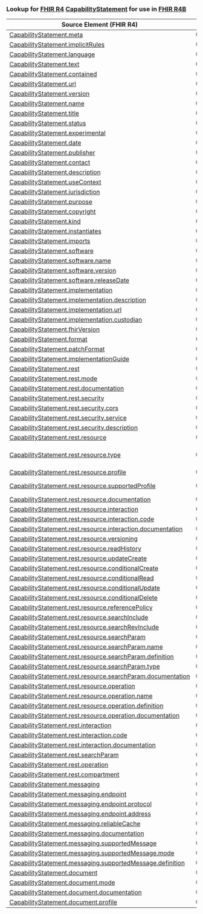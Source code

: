 ### Lookup for [FHIR R4](https://hl7.org/fhir/R4/) [CapabilityStatement](https://hl7.org/fhir/R4/CapabilityStatement.html) for use in [FHIR R4B](https://hl7.org/fhir/R4B/)

| Source Element (FHIR R4) | Usage | Target |
| -------------- | ----- | ------ |
| [CapabilityStatement.meta](https://hl7.org/fhir/R4/CapabilityStatement.html#resource) | `UseElementSameName` | [CapabilityStatement.meta](https://hl7.org/fhir/R4B/CapabilityStatement.html#resource) |
| [CapabilityStatement.implicitRules](https://hl7.org/fhir/R4/CapabilityStatement.html#resource) | `UseElementSameName` | [CapabilityStatement.implicitRules](https://hl7.org/fhir/R4B/CapabilityStatement.html#resource) |
| [CapabilityStatement.language](https://hl7.org/fhir/R4/CapabilityStatement.html#resource) | `UseElementSameName` | [CapabilityStatement.language](https://hl7.org/fhir/R4B/CapabilityStatement.html#resource) |
| [CapabilityStatement.text](https://hl7.org/fhir/R4/CapabilityStatement.html#resource) | `UseElementSameName` | [CapabilityStatement.text](https://hl7.org/fhir/R4B/CapabilityStatement.html#resource) |
| [CapabilityStatement.contained](https://hl7.org/fhir/R4/CapabilityStatement.html#resource) | `UseElementSameName` | [CapabilityStatement.contained](https://hl7.org/fhir/R4B/CapabilityStatement.html#resource) |
| [CapabilityStatement.url](https://hl7.org/fhir/R4/CapabilityStatement.html#resource) | `UseElementSameName` | [CapabilityStatement.url](https://hl7.org/fhir/R4B/CapabilityStatement.html#resource) |
| [CapabilityStatement.version](https://hl7.org/fhir/R4/CapabilityStatement.html#resource) | `UseElementSameName` | [CapabilityStatement.version](https://hl7.org/fhir/R4B/CapabilityStatement.html#resource) |
| [CapabilityStatement.name](https://hl7.org/fhir/R4/CapabilityStatement.html#resource) | `UseElementSameName` | [CapabilityStatement.name](https://hl7.org/fhir/R4B/CapabilityStatement.html#resource) |
| [CapabilityStatement.title](https://hl7.org/fhir/R4/CapabilityStatement.html#resource) | `UseElementSameName` | [CapabilityStatement.title](https://hl7.org/fhir/R4B/CapabilityStatement.html#resource) |
| [CapabilityStatement.status](https://hl7.org/fhir/R4/CapabilityStatement.html#resource) | `UseElementSameName` | [CapabilityStatement.status](https://hl7.org/fhir/R4B/CapabilityStatement.html#resource) |
| [CapabilityStatement.experimental](https://hl7.org/fhir/R4/CapabilityStatement.html#resource) | `UseElementSameName` | [CapabilityStatement.experimental](https://hl7.org/fhir/R4B/CapabilityStatement.html#resource) |
| [CapabilityStatement.date](https://hl7.org/fhir/R4/CapabilityStatement.html#resource) | `UseElementSameName` | [CapabilityStatement.date](https://hl7.org/fhir/R4B/CapabilityStatement.html#resource) |
| [CapabilityStatement.publisher](https://hl7.org/fhir/R4/CapabilityStatement.html#resource) | `UseElementSameName` | [CapabilityStatement.publisher](https://hl7.org/fhir/R4B/CapabilityStatement.html#resource) |
| [CapabilityStatement.contact](https://hl7.org/fhir/R4/CapabilityStatement.html#resource) | `UseElementSameName` | [CapabilityStatement.contact](https://hl7.org/fhir/R4B/CapabilityStatement.html#resource) |
| [CapabilityStatement.description](https://hl7.org/fhir/R4/CapabilityStatement.html#resource) | `UseElementSameName` | [CapabilityStatement.description](https://hl7.org/fhir/R4B/CapabilityStatement.html#resource) |
| [CapabilityStatement.useContext](https://hl7.org/fhir/R4/CapabilityStatement.html#resource) | `UseElementSameName` | [CapabilityStatement.useContext](https://hl7.org/fhir/R4B/CapabilityStatement.html#resource) |
| [CapabilityStatement.jurisdiction](https://hl7.org/fhir/R4/CapabilityStatement.html#resource) | `UseElementSameName` | [CapabilityStatement.jurisdiction](https://hl7.org/fhir/R4B/CapabilityStatement.html#resource) |
| [CapabilityStatement.purpose](https://hl7.org/fhir/R4/CapabilityStatement.html#resource) | `UseElementSameName` | [CapabilityStatement.purpose](https://hl7.org/fhir/R4B/CapabilityStatement.html#resource) |
| [CapabilityStatement.copyright](https://hl7.org/fhir/R4/CapabilityStatement.html#resource) | `UseElementSameName` | [CapabilityStatement.copyright](https://hl7.org/fhir/R4B/CapabilityStatement.html#resource) |
| [CapabilityStatement.kind](https://hl7.org/fhir/R4/CapabilityStatement.html#resource) | `UseElementSameName` | [CapabilityStatement.kind](https://hl7.org/fhir/R4B/CapabilityStatement.html#resource) |
| [CapabilityStatement.instantiates](https://hl7.org/fhir/R4/CapabilityStatement.html#resource) | `UseElementSameName` | [CapabilityStatement.instantiates](https://hl7.org/fhir/R4B/CapabilityStatement.html#resource) |
| [CapabilityStatement.imports](https://hl7.org/fhir/R4/CapabilityStatement.html#resource) | `UseElementSameName` | [CapabilityStatement.imports](https://hl7.org/fhir/R4B/CapabilityStatement.html#resource) |
| [CapabilityStatement.software](https://hl7.org/fhir/R4/CapabilityStatement.html#resource) | `UseElementSameName` | [CapabilityStatement.software](https://hl7.org/fhir/R4B/CapabilityStatement.html#resource) |
| [CapabilityStatement.software.name](https://hl7.org/fhir/R4/CapabilityStatement.html#resource) | `UseElementSameName` | [CapabilityStatement.software.name](https://hl7.org/fhir/R4B/CapabilityStatement.html#resource) |
| [CapabilityStatement.software.version](https://hl7.org/fhir/R4/CapabilityStatement.html#resource) | `UseElementSameName` | [CapabilityStatement.software.version](https://hl7.org/fhir/R4B/CapabilityStatement.html#resource) |
| [CapabilityStatement.software.releaseDate](https://hl7.org/fhir/R4/CapabilityStatement.html#resource) | `UseElementSameName` | [CapabilityStatement.software.releaseDate](https://hl7.org/fhir/R4B/CapabilityStatement.html#resource) |
| [CapabilityStatement.implementation](https://hl7.org/fhir/R4/CapabilityStatement.html#resource) | `UseElementSameName` | [CapabilityStatement.implementation](https://hl7.org/fhir/R4B/CapabilityStatement.html#resource) |
| [CapabilityStatement.implementation.description](https://hl7.org/fhir/R4/CapabilityStatement.html#resource) | `UseElementSameName` | [CapabilityStatement.implementation.description](https://hl7.org/fhir/R4B/CapabilityStatement.html#resource) |
| [CapabilityStatement.implementation.url](https://hl7.org/fhir/R4/CapabilityStatement.html#resource) | `UseElementSameName` | [CapabilityStatement.implementation.url](https://hl7.org/fhir/R4B/CapabilityStatement.html#resource) |
| [CapabilityStatement.implementation.custodian](https://hl7.org/fhir/R4/CapabilityStatement.html#resource) | `UseElementSameName` | [CapabilityStatement.implementation.custodian](https://hl7.org/fhir/R4B/CapabilityStatement.html#resource) |
| [CapabilityStatement.fhirVersion](https://hl7.org/fhir/R4/CapabilityStatement.html#resource) | `UseElementSameName` | [CapabilityStatement.fhirVersion](https://hl7.org/fhir/R4B/CapabilityStatement.html#resource) |
| [CapabilityStatement.format](https://hl7.org/fhir/R4/CapabilityStatement.html#resource) | `UseElementSameName` | [CapabilityStatement.format](https://hl7.org/fhir/R4B/CapabilityStatement.html#resource) |
| [CapabilityStatement.patchFormat](https://hl7.org/fhir/R4/CapabilityStatement.html#resource) | `UseElementSameName` | [CapabilityStatement.patchFormat](https://hl7.org/fhir/R4B/CapabilityStatement.html#resource) |
| [CapabilityStatement.implementationGuide](https://hl7.org/fhir/R4/CapabilityStatement.html#resource) | `UseElementSameName` | [CapabilityStatement.implementationGuide](https://hl7.org/fhir/R4B/CapabilityStatement.html#resource) |
| [CapabilityStatement.rest](https://hl7.org/fhir/R4/CapabilityStatement.html#resource) | `UseElementSameName` | [CapabilityStatement.rest](https://hl7.org/fhir/R4B/CapabilityStatement.html#resource) |
| [CapabilityStatement.rest.mode](https://hl7.org/fhir/R4/CapabilityStatement.html#resource) | `UseElementSameName` | [CapabilityStatement.rest.mode](https://hl7.org/fhir/R4B/CapabilityStatement.html#resource) |
| [CapabilityStatement.rest.documentation](https://hl7.org/fhir/R4/CapabilityStatement.html#resource) | `UseElementSameName` | [CapabilityStatement.rest.documentation](https://hl7.org/fhir/R4B/CapabilityStatement.html#resource) |
| [CapabilityStatement.rest.security](https://hl7.org/fhir/R4/CapabilityStatement.html#resource) | `UseElementSameName` | [CapabilityStatement.rest.security](https://hl7.org/fhir/R4B/CapabilityStatement.html#resource) |
| [CapabilityStatement.rest.security.cors](https://hl7.org/fhir/R4/CapabilityStatement.html#resource) | `UseElementSameName` | [CapabilityStatement.rest.security.cors](https://hl7.org/fhir/R4B/CapabilityStatement.html#resource) |
| [CapabilityStatement.rest.security.service](https://hl7.org/fhir/R4/CapabilityStatement.html#resource) | `UseElementSameName` | [CapabilityStatement.rest.security.service](https://hl7.org/fhir/R4B/CapabilityStatement.html#resource) |
| [CapabilityStatement.rest.security.description](https://hl7.org/fhir/R4/CapabilityStatement.html#resource) | `UseElementSameName` | [CapabilityStatement.rest.security.description](https://hl7.org/fhir/R4B/CapabilityStatement.html#resource) |
| [CapabilityStatement.rest.resource](https://hl7.org/fhir/R4/CapabilityStatement.html#resource) | `UseElementSameName` | [CapabilityStatement.rest.resource](https://hl7.org/fhir/R4B/CapabilityStatement.html#resource) |
| [CapabilityStatement.rest.resource.type](https://hl7.org/fhir/R4/CapabilityStatement.html#resource) | `UseExtension` | [http://hl7.org/fhir/4.0/StructureDefinition/extension-CapabilityStatement.rest.resource.type](StructureDefinition-ext-R4-CapabilityStatement.re.re.type.html) |
| [CapabilityStatement.rest.resource.profile](https://hl7.org/fhir/R4/CapabilityStatement.html#resource) | `UseElementSameName` | [CapabilityStatement.rest.resource.profile](https://hl7.org/fhir/R4B/CapabilityStatement.html#resource) |
| [CapabilityStatement.rest.resource.supportedProfile](https://hl7.org/fhir/R4/CapabilityStatement.html#resource) | `UseOneOf` | [CapabilityStatement.rest.resource.supportedProfile](https://hl7.org/fhir/R4B/CapabilityStatement.html#resource)<br />[CapabilityStatement.rest.resource.supportedProfile](https://hl7.org/fhir/R4B/CapabilityStatement.html#resource) |
| [CapabilityStatement.rest.resource.documentation](https://hl7.org/fhir/R4/CapabilityStatement.html#resource) | `UseElementSameName` | [CapabilityStatement.rest.resource.documentation](https://hl7.org/fhir/R4B/CapabilityStatement.html#resource) |
| [CapabilityStatement.rest.resource.interaction](https://hl7.org/fhir/R4/CapabilityStatement.html#resource) | `UseElementSameName` | [CapabilityStatement.rest.resource.interaction](https://hl7.org/fhir/R4B/CapabilityStatement.html#resource) |
| [CapabilityStatement.rest.resource.interaction.code](https://hl7.org/fhir/R4/CapabilityStatement.html#resource) | `UseElementSameName` | [CapabilityStatement.rest.resource.interaction.code](https://hl7.org/fhir/R4B/CapabilityStatement.html#resource) |
| [CapabilityStatement.rest.resource.interaction.documentation](https://hl7.org/fhir/R4/CapabilityStatement.html#resource) | `UseElementSameName` | [CapabilityStatement.rest.resource.interaction.documentation](https://hl7.org/fhir/R4B/CapabilityStatement.html#resource) |
| [CapabilityStatement.rest.resource.versioning](https://hl7.org/fhir/R4/CapabilityStatement.html#resource) | `UseElementSameName` | [CapabilityStatement.rest.resource.versioning](https://hl7.org/fhir/R4B/CapabilityStatement.html#resource) |
| [CapabilityStatement.rest.resource.readHistory](https://hl7.org/fhir/R4/CapabilityStatement.html#resource) | `UseElementSameName` | [CapabilityStatement.rest.resource.readHistory](https://hl7.org/fhir/R4B/CapabilityStatement.html#resource) |
| [CapabilityStatement.rest.resource.updateCreate](https://hl7.org/fhir/R4/CapabilityStatement.html#resource) | `UseElementSameName` | [CapabilityStatement.rest.resource.updateCreate](https://hl7.org/fhir/R4B/CapabilityStatement.html#resource) |
| [CapabilityStatement.rest.resource.conditionalCreate](https://hl7.org/fhir/R4/CapabilityStatement.html#resource) | `UseElementSameName` | [CapabilityStatement.rest.resource.conditionalCreate](https://hl7.org/fhir/R4B/CapabilityStatement.html#resource) |
| [CapabilityStatement.rest.resource.conditionalRead](https://hl7.org/fhir/R4/CapabilityStatement.html#resource) | `UseElementSameName` | [CapabilityStatement.rest.resource.conditionalRead](https://hl7.org/fhir/R4B/CapabilityStatement.html#resource) |
| [CapabilityStatement.rest.resource.conditionalUpdate](https://hl7.org/fhir/R4/CapabilityStatement.html#resource) | `UseElementSameName` | [CapabilityStatement.rest.resource.conditionalUpdate](https://hl7.org/fhir/R4B/CapabilityStatement.html#resource) |
| [CapabilityStatement.rest.resource.conditionalDelete](https://hl7.org/fhir/R4/CapabilityStatement.html#resource) | `UseElementSameName` | [CapabilityStatement.rest.resource.conditionalDelete](https://hl7.org/fhir/R4B/CapabilityStatement.html#resource) |
| [CapabilityStatement.rest.resource.referencePolicy](https://hl7.org/fhir/R4/CapabilityStatement.html#resource) | `UseElementSameName` | [CapabilityStatement.rest.resource.referencePolicy](https://hl7.org/fhir/R4B/CapabilityStatement.html#resource) |
| [CapabilityStatement.rest.resource.searchInclude](https://hl7.org/fhir/R4/CapabilityStatement.html#resource) | `UseElementSameName` | [CapabilityStatement.rest.resource.searchInclude](https://hl7.org/fhir/R4B/CapabilityStatement.html#resource) |
| [CapabilityStatement.rest.resource.searchRevInclude](https://hl7.org/fhir/R4/CapabilityStatement.html#resource) | `UseElementSameName` | [CapabilityStatement.rest.resource.searchRevInclude](https://hl7.org/fhir/R4B/CapabilityStatement.html#resource) |
| [CapabilityStatement.rest.resource.searchParam](https://hl7.org/fhir/R4/CapabilityStatement.html#resource) | `UseElementSameName` | [CapabilityStatement.rest.resource.searchParam](https://hl7.org/fhir/R4B/CapabilityStatement.html#resource) |
| [CapabilityStatement.rest.resource.searchParam.name](https://hl7.org/fhir/R4/CapabilityStatement.html#resource) | `UseElementSameName` | [CapabilityStatement.rest.resource.searchParam.name](https://hl7.org/fhir/R4B/CapabilityStatement.html#resource) |
| [CapabilityStatement.rest.resource.searchParam.definition](https://hl7.org/fhir/R4/CapabilityStatement.html#resource) | `UseElementSameName` | [CapabilityStatement.rest.resource.searchParam.definition](https://hl7.org/fhir/R4B/CapabilityStatement.html#resource) |
| [CapabilityStatement.rest.resource.searchParam.type](https://hl7.org/fhir/R4/CapabilityStatement.html#resource) | `UseElementSameName` | [CapabilityStatement.rest.resource.searchParam.type](https://hl7.org/fhir/R4B/CapabilityStatement.html#resource) |
| [CapabilityStatement.rest.resource.searchParam.documentation](https://hl7.org/fhir/R4/CapabilityStatement.html#resource) | `UseElementSameName` | [CapabilityStatement.rest.resource.searchParam.documentation](https://hl7.org/fhir/R4B/CapabilityStatement.html#resource) |
| [CapabilityStatement.rest.resource.operation](https://hl7.org/fhir/R4/CapabilityStatement.html#resource) | `UseElementSameName` | [CapabilityStatement.rest.resource.operation](https://hl7.org/fhir/R4B/CapabilityStatement.html#resource) |
| [CapabilityStatement.rest.resource.operation.name](https://hl7.org/fhir/R4/CapabilityStatement.html#resource) | `UseElementSameName` | [CapabilityStatement.rest.resource.operation.name](https://hl7.org/fhir/R4B/CapabilityStatement.html#resource) |
| [CapabilityStatement.rest.resource.operation.definition](https://hl7.org/fhir/R4/CapabilityStatement.html#resource) | `UseElementSameName` | [CapabilityStatement.rest.resource.operation.definition](https://hl7.org/fhir/R4B/CapabilityStatement.html#resource) |
| [CapabilityStatement.rest.resource.operation.documentation](https://hl7.org/fhir/R4/CapabilityStatement.html#resource) | `UseElementSameName` | [CapabilityStatement.rest.resource.operation.documentation](https://hl7.org/fhir/R4B/CapabilityStatement.html#resource) |
| [CapabilityStatement.rest.interaction](https://hl7.org/fhir/R4/CapabilityStatement.html#resource) | `UseElementSameName` | [CapabilityStatement.rest.interaction](https://hl7.org/fhir/R4B/CapabilityStatement.html#resource) |
| [CapabilityStatement.rest.interaction.code](https://hl7.org/fhir/R4/CapabilityStatement.html#resource) | `UseElementSameName` | [CapabilityStatement.rest.interaction.code](https://hl7.org/fhir/R4B/CapabilityStatement.html#resource) |
| [CapabilityStatement.rest.interaction.documentation](https://hl7.org/fhir/R4/CapabilityStatement.html#resource) | `UseElementSameName` | [CapabilityStatement.rest.interaction.documentation](https://hl7.org/fhir/R4B/CapabilityStatement.html#resource) |
| [CapabilityStatement.rest.searchParam](https://hl7.org/fhir/R4/CapabilityStatement.html#resource) | `UseElementSameName` | [CapabilityStatement.rest.searchParam](https://hl7.org/fhir/R4B/CapabilityStatement.html#resource) |
| [CapabilityStatement.rest.operation](https://hl7.org/fhir/R4/CapabilityStatement.html#resource) | `UseElementSameName` | [CapabilityStatement.rest.operation](https://hl7.org/fhir/R4B/CapabilityStatement.html#resource) |
| [CapabilityStatement.rest.compartment](https://hl7.org/fhir/R4/CapabilityStatement.html#resource) | `UseElementSameName` | [CapabilityStatement.rest.compartment](https://hl7.org/fhir/R4B/CapabilityStatement.html#resource) |
| [CapabilityStatement.messaging](https://hl7.org/fhir/R4/CapabilityStatement.html#resource) | `UseElementSameName` | [CapabilityStatement.messaging](https://hl7.org/fhir/R4B/CapabilityStatement.html#resource) |
| [CapabilityStatement.messaging.endpoint](https://hl7.org/fhir/R4/CapabilityStatement.html#resource) | `UseElementSameName` | [CapabilityStatement.messaging.endpoint](https://hl7.org/fhir/R4B/CapabilityStatement.html#resource) |
| [CapabilityStatement.messaging.endpoint.protocol](https://hl7.org/fhir/R4/CapabilityStatement.html#resource) | `UseElementSameName` | [CapabilityStatement.messaging.endpoint.protocol](https://hl7.org/fhir/R4B/CapabilityStatement.html#resource) |
| [CapabilityStatement.messaging.endpoint.address](https://hl7.org/fhir/R4/CapabilityStatement.html#resource) | `UseElementSameName` | [CapabilityStatement.messaging.endpoint.address](https://hl7.org/fhir/R4B/CapabilityStatement.html#resource) |
| [CapabilityStatement.messaging.reliableCache](https://hl7.org/fhir/R4/CapabilityStatement.html#resource) | `UseElementSameName` | [CapabilityStatement.messaging.reliableCache](https://hl7.org/fhir/R4B/CapabilityStatement.html#resource) |
| [CapabilityStatement.messaging.documentation](https://hl7.org/fhir/R4/CapabilityStatement.html#resource) | `UseElementSameName` | [CapabilityStatement.messaging.documentation](https://hl7.org/fhir/R4B/CapabilityStatement.html#resource) |
| [CapabilityStatement.messaging.supportedMessage](https://hl7.org/fhir/R4/CapabilityStatement.html#resource) | `UseElementSameName` | [CapabilityStatement.messaging.supportedMessage](https://hl7.org/fhir/R4B/CapabilityStatement.html#resource) |
| [CapabilityStatement.messaging.supportedMessage.mode](https://hl7.org/fhir/R4/CapabilityStatement.html#resource) | `UseElementSameName` | [CapabilityStatement.messaging.supportedMessage.mode](https://hl7.org/fhir/R4B/CapabilityStatement.html#resource) |
| [CapabilityStatement.messaging.supportedMessage.definition](https://hl7.org/fhir/R4/CapabilityStatement.html#resource) | `UseElementSameName` | [CapabilityStatement.messaging.supportedMessage.definition](https://hl7.org/fhir/R4B/CapabilityStatement.html#resource) |
| [CapabilityStatement.document](https://hl7.org/fhir/R4/CapabilityStatement.html#resource) | `UseElementSameName` | [CapabilityStatement.document](https://hl7.org/fhir/R4B/CapabilityStatement.html#resource) |
| [CapabilityStatement.document.mode](https://hl7.org/fhir/R4/CapabilityStatement.html#resource) | `UseElementSameName` | [CapabilityStatement.document.mode](https://hl7.org/fhir/R4B/CapabilityStatement.html#resource) |
| [CapabilityStatement.document.documentation](https://hl7.org/fhir/R4/CapabilityStatement.html#resource) | `UseElementSameName` | [CapabilityStatement.document.documentation](https://hl7.org/fhir/R4B/CapabilityStatement.html#resource) |
| [CapabilityStatement.document.profile](https://hl7.org/fhir/R4/CapabilityStatement.html#resource) | `UseElementSameName` | [CapabilityStatement.document.profile](https://hl7.org/fhir/R4B/CapabilityStatement.html#resource) |
